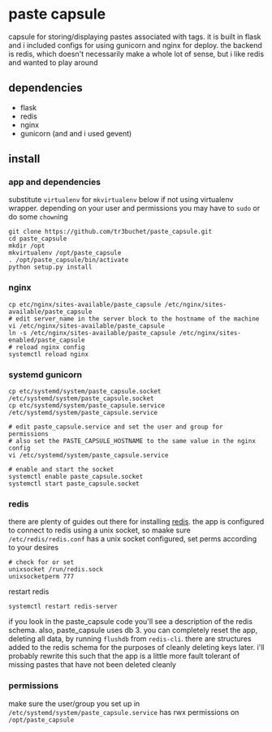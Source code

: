 # paste capsule

capsule for storing/displaying pastes associated with tags. it is built in flask
and i included configs for using gunicorn and nginx for deploy. the backend is redis,
which doesn't necessarily make a whole lot of sense, but i like redis and wanted
to play around

## dependencies
* flask
* redis
* nginx
* gunicorn (and and i used gevent)

## install

### app and dependencies
substitute `virtualenv` for `mkvirtualenv` below if not using virtualenv wrapper.
depending on your user and permissions you may have to `sudo` or do some `chown`ing
```
git clone https://github.com/tr3buchet/paste_capsule.git
cd paste_capsule
mkdir /opt
mkvirtualenv /opt/paste_capsule
. /opt/paste_capsule/bin/activate
python setup.py install
```

### nginx
```
cp etc/nginx/sites-available/paste_capsule /etc/nginx/sites-available/paste_capsule
# edit server_name in the server block to the hostname of the machine
vi /etc/nginx/sites-available/paste_capsule
ln -s /etc/nginx/sites-available/paste_capsule /etc/nginx/sites-enabled/paste_capsule
# reload nginx config
systemctl reload nginx
```

### systemd gunicorn
```
cp etc/systemd/system/paste_capsule.socket /etc/systemd/system/paste_capsule.socket
cp etc/systemd/system/paste_capsule.service /etc/systemd/system/paste_capsule.service

# edit paste_capsule.service and set the user and group for permissions
# also set the PASTE_CAPSULE_HOSTNAME to the same value in the nginx config
vi /etc/systemd/system/paste_capsule.service

# enable and start the socket
systemctl enable paste_capsule.socket
systemctl start paste_capsule.socket
```

### redis
there are plenty of guides out there for installing [redis](http://redis.io).
the app is configured to connect to redis using a unix socket, so maake sure
`/etc/redis/redis.conf` has a unix socket configured, set perms according to
your desires
```
# check for or set
unixsocket /run/redis.sock
unixsocketperm 777
```
restart redis
```
systemctl restart redis-server
```
if you look in the paste_capsule code you'll see a description of the redis schema.
also, paste_capsule uses db 3. you can completely reset the app, deleting all data,
by running `flushdb` from `redis-cli`. there are structures added to the redis schema
for the purposes of cleanly deleting keys later. i'll probably rewrite this such that
the app is a little more fault tolerant of missing pastes that have not been deleted
cleanly

### permissions
make sure the user/group you set up in `/etc/systemd/system/paste_capsule.service` has
rwx permissions on `/opt/paste_capsule`
